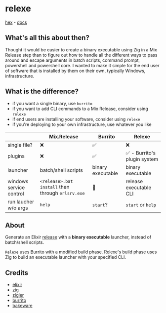 # relexe

[hex](https://hex.pm/packages/relexe) - [docs](https://hexdocs.pm/relexe)

## What's all this about then?

 Thought it would be easier to create a binary executable using Zig in a Mix Release step than to figure out how to handle all the different ways to pass around and escape arguments in batch scripts, command prompt, powershell and powershell core.  I wanted to make it simple for the end user of software that is installed by them on their own, typically Windows, infrastructure.  

## What is the difference?

- if you want a single binary, use `burrito`
- if you want to add CLI commands to a Mix Release, consider using `relexe`
- if end users are installing your software, consider using `relexe`
- if you're deploying to your own infrastructure, use whatever you like

|                         | Mix.Release                                       | Burrito           | Relexe                      |
| ----------------------- | ------------------------------------------------- | ----------------- | --------------------------- |
| single file?            | ❌                                                 | ✅                 | ❌                           |
| plugins                 | ❌                                                 | ✅                 | ✅ - Burrito's plugin system |
| launcher                | batch/shell scripts                               | binary executable | binary executable           |
| windows service control | `<release>.bat install` then through `erlsrv.exe` | 🤷                 | release executable CLI      |
| run laucher w/o args    | `help`                                            | `start`?          | `start` or `help`           |

## About
<!-- MDOC !-->

Generate an Elixir [release](https://hexdocs.pm/mix/Mix.Tasks.Release.html) with a **binary executable** launcher, instead of batch/shell scripts.

`Relexe` uses [Burrito](https://github.com/burrito-elixir/burrito) with a modified build phase.  Relexe's build phase uses Zig to build an executable launcher with your specified CLI.

<!-- MDOC !-->

## Credits

- [elixir](https://elixir-lang.org)
- [zig](https://ziglang.org/)
- [zigler](https://github.com/ityonemo/zigler)
- [burrito](https://github.com/burrito-elixir/burrito)
- [bakeware](https://github.com/bake-bake-bake/bakeware)

